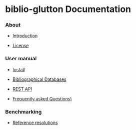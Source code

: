 <h1>biblio-glutton Documentation</h1>

<h3>About</h3>

* [Introduction](Introduction.md)

* [License](License.md)

<h3>User manual</h3>

* [Install](Install.md)

* [Bibliographical Databases](Build-Databases.md)

* [REST API](API.md)

* [Frequently asked Questions)](Frequently-asked-questions.md)

<h3>Benchmarking</h3>

* [Reference resolutions](Benchmarking.md)

